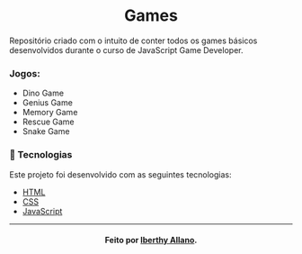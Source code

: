 <h1 align="center">
	Games
</h1>

Repositório criado com o intuito de conter todos os games básicos desenvolvidos durante o curso de JavaScript Game Developer. 

### Jogos:
- Dino Game
- Genius Game
- Memory Game
- Rescue Game
- Snake Game


### :bookmark_tabs: Tecnologias
Este projeto foi desenvolvido com as seguintes tecnologias:
- [HTML](https://www.w3schools.com/html/)
- [CSS](https://developer.mozilla.org/pt-BR/docs/Web/CSS)
- [JavaScript](https://developer.mozilla.org/pt-BR/docs/Web/JavaScript)

---
<h4 align="center">
    Feito por <a href="https://www.linkedin.com/in/iberthy-allano-bba4771a4" target="_blank"> Iberthy Allano</a>.
</h4>
